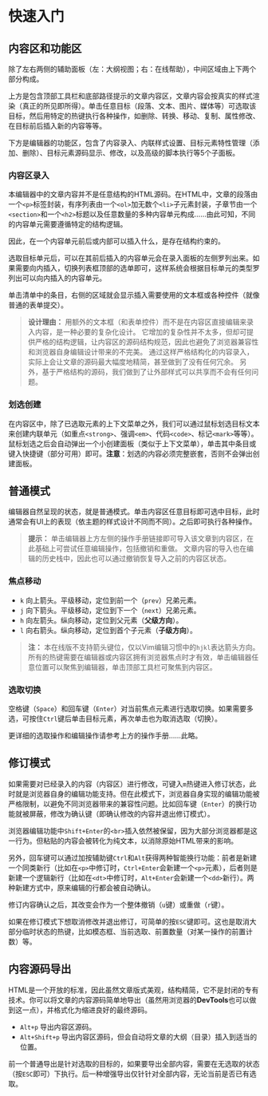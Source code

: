 # 快速入门

## 内容区和功能区

除了左右两侧的辅助面板（左：大纲视图；右：在线帮助），中间区域由上下两个部分构成。

上方是包含顶部工具栏和底部路径提示的文章内容区，文章内容会按真实的样式渲染（真正的所见即所得）。单击任意目标（段落、文本、图片、媒体等）可选取该目标，然后用特定的热键执行各种操作，如删除、转换、移动、复制、属性修改、在目标前后插入新的内容等等。

下方是编辑器的功能区，包含了内容录入、内联样式设置、目标元素特性管理（添加、删除）、目标元素源码显示、修改，以及高级的脚本执行等5个子面板。


### 内容区录入

本编辑器中的文章内容并不是任意结构的HTML源码。在HTML中，文章的段落由一个`<p>`标签封装，有序列表由一个`<ol>`加无数个`<li>`子元素封装，子章节由一个`<section>`和一个`<h2>`标题以及任意数量的多种内容单元构成……由此可知，不同的内容单元需要遵循特定的结构逻辑。

因此，在一个内容单元前后或内部可以插入什么，是存在结构约束的。

选取目标单元后，可以在其前后插入的内容单元会在录入面板的左侧罗列出来。如果需要向内插入，切换列表框顶部的选单即可，这样系统会根据目标单元的类型罗列出可以向内插入的内容单元。

单击清单中的条目，右侧的区域就会显示插入需要使用的文本框或各种控件（就像普通的表单提交）。

> **设计理由：**
> 用额外的文本框（和表单控件）而不是在内容区直接编辑来录入内容，是一种必要的复杂化设计。
> 它增加的复杂性并不太多，但却可提供严格的结构逻辑，让内容区的源码结构规范，因此也避免了浏览器兼容性和浏览器自身编辑设计带来的不完美。
> 通过这样严格结构化的内容录入，实际上会让文章的源码最大幅度地精简，甚至做到了没有任何冗余。
> 另外，基于严格结构的源码，我们做到了让外部样式可以共享而不会有任何问题。


### 划选创建

在内容区中，除了已选取元素的上下文菜单之外，我们可以通过鼠标划选目标文本来创建内联单元（如重点`<strong>`、强调`<em>`、代码`<code>`、标记`<mark>`等等）。鼠标划选之后会自动弹出一个小创建面板（类似于上下文菜单），单击其中条目或键入快捷键（部分可用）即可。**注意**：划选的内容必须完整嵌套，否则不会弹出创建面板。


## 普通模式

编辑器自然呈现的状态，就是普通模式。单击内容区任意目标即可选中目标，此时通常会有UI上的表现（依主题的样式设计不同而不同）。之后即可执行各种操作。

> **提示：**
> 单击编辑器上方左侧的操作手册链接即可导入该文章到内容区，在此基础上可尝试任意编辑操作，包括撤销和重做。
> 文章内容的导入也在编辑的历史栈中，因此也可以通过撤销恢复导入之前的内容区状态。


### 焦点移动

- `k` 向上箭头。平级移动，定位到前一个（`prev`）兄弟元素。
- `j` 向下箭头。平级移动，定位到下一个（`next`）兄弟元素。
- `h` 向左箭头。纵向移动，定位到父元素（**父级方向**）。
- `l` 向右箭头。纵向移动，定位到首个子元素（**子级方向**）。

> **注：**
> 本在线版不支持箭头键位，仅以Vim编辑习惯中的`hjkl`表达箭头方向。
> 所有的热键需要在编辑器或内容区拥有浏览器焦点时才有效，单击编辑器任意位置可以聚焦到编辑器，单击顶部工具栏可聚焦到内容区。


### 选取切换

空格键（`Space`）和回车键（`Enter`）对当前焦点元素进行选取切换。如果需要多选，可按住`Ctrl`键后单击目标元素，再次单击也为取消选取（切换）。

更详细的选取操作和编辑操作请参考上方的操作手册……此略。


## 修订模式

如果需要对已经录入的内容（内容区）进行修改，可键入`m`热键进入修订状态，此时就是浏览器自身的编辑功能支持。但在此模式下，浏览器自身实现的编辑功能被严格限制，以避免不同浏览器带来的兼容性问题。比如回车键（`Enter`）的换行功能就被屏蔽，修改为确认键（即确认修改的内容并退出修订模式）。

浏览器编辑功能中`Shift+Enter`的`<br>`插入依然被保留，因为大部分浏览器都是这一行为。但粘贴的内容会被转化为纯文本，以消除原始HTML带来的影响。

另外，回车键可以通过加按辅助键`Ctrl`和`Alt`获得两种智能换行功能：前者是新建一个同类新行（比如在`<p>`中修订时，`Ctrl+Enter`会新建一个`<p>`元素），后者则是新建一个逻辑新行（比如在`<dt>`中修订时，`Alt+Enter`会新建一个`<dd>`新行）。两种新建方式中，原来编辑的行都会被自动确认。

修订内容确认之后，其改变会作为一个整体撤销（`u`键）或重做（`r`键）。

如果在修订模式下想取消修改并退出修订，可简单的按`ESC`键即可。这也是取消大部分临时状态的热键，比如模态框、当前选取、前置数量（对某一操作的前置计数）等。


## 内容源码导出

HTML是一个开放的标准，因此虽然文章版式美观，结构精简，它不是封闭的专有技术。你可以将文章的内容源码简单地导出（虽然用浏览器的**DevTools**也可以做到这一点），并格式化为缩进良好的最终源码。

- `Alt+p` 导出内容区源码。
- `Alt+Shift+p` 导出内容区源码，但会自动将文章的大纲（目录）插入到适当的位置。

前一个普通导出是针对选取的目标的，如果要导出全部内容，需要在无选取的状态（按`ESC`即可）下执行。后一种增强导出仅针针对全部内容，无论当前是否已有选取。
